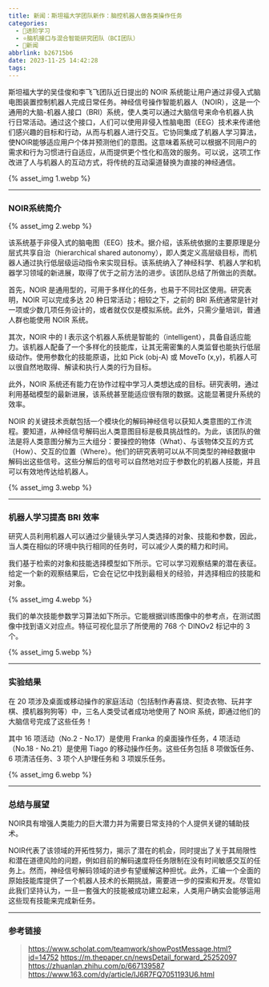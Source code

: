 ```yaml
---
title: 新闻：斯坦福大学团队新作：脑控机器人做各类操作任务
categories:
  - 🌙进阶学习
  - ⭐脑机接口与混合智能研究团队（BCI团队）
  - 💫新闻
abbrlink: b26715b6
date: 2023-11-25 14:42:28
tags:
---
```


斯坦福大学的吴佳俊和李飞飞团队近日提出的 NOIR 系统能让用户通过非侵入式脑电图装置控制机器人完成日常任务。神经信号操作智能机器人（NOIR），这是一个通用的大脑-机器人接口（BRI）系统，使人类可以通过大脑信号来命令机器人执行日常活动。通过这个接口，人们可以使用非侵入性脑电图（EEG）技术来传递他们感兴趣的目标和行动，从而与机器人进行交互。它协同集成了机器人学习算法，使NOIR能够适应用户个体并预测他们的意图。这意味着系统可以根据不同用户的需求和行为习惯进行自适应，从而提供更个性化和高效的服务。可以说，这项工作改进了人与机器人的互动方式，将传统的互动渠道替换为直接的神经通信。

{% asset_img 1.webp %}

<!--more-->

***

### NOIR系统简介

{% asset_img 2.webp %}

该系统基于非侵入式的脑电图（EEG）技术。据介绍，该系统依据的主要原理是分层式共享自治（hierarchical shared autonomy），即人类定义高层级目标，而机器人通过执行低层级运动指令来实现目标。该系统纳入了神经科学、机器人学和机器学习领域的新进展，取得了优于之前方法的进步。该团队总结了所做出的贡献。

首先，NOIR 是通用型的，可用于多样化的任务，也易于不同社区使用。研究表明，NOIR 可以完成多达 20 种日常活动；相较之下，之前的 BRI 系统通常是针对一项或少数几项任务设计的，或者就仅仅是模拟系统。此外，只需少量培训，普通人群也能使用 NOIR 系统。

其次，NOIR 中的 I 表示这个机器人系统是智能的（intelligent），具备自适应能力。该机器人配备了一个多样化的技能库，让其无需密集的人类监督也能执行低层级动作。使用参数化的技能原语，比如 Pick (obj-A) 或 MoveTo (x,y)，机器人可以很自然地取得、解读和执行人类的行为目标。

此外，NOIR 系统还有能力在协作过程中学习人类想达成的目标。研究表明，通过利用基础模型的最新进展，该系统甚至能适应很有限的数据。这能显著提升系统的效率。

NOIR 的关键技术贡献包括一个模块化的解码神经信号以获知人类意图的工作流程。要知道，从神经信号解码出人类意图目标是极具挑战性的。为此，该团队的做法是将人类意图分解为三大组分：要操控的物体（What）、与该物体交互的方式（How）、交互的位置（Where）。他们的研究表明可以从不同类型的神经数据中解码出这些信号。这些分解后的信号可以自然地对应于参数化的机器人技能，并且可以有效地传达给机器人。

{% asset_img 3.webp %}

***

### 机器人学习提高 BRI 效率

研究人员利用机器人可以通过少量镜头学习人类选择的对象、技能和参数，因此，当人类在相似的环境中执行相同的任务时，可以减少人类的精力和时间。

我们基于检索的对象和技能选择模型如下所示。它可以学习观察结果的潜在表征。给定一个新的观察结果后，它会在记忆中找到最相关的经验，并选择相应的技能和对象。

{% asset_img 4.webp %}

我们的单次技能参数学习算法如下所示。它能根据训练图像中的参考点，在测试图像中找到语义对应点。特征可视化显示了所使用的 768 个 DINOv2 标记中的 3 个。

{% asset_img 5.webp %}

***

### 实验结果

在 20 项涉及桌面或移动操作的家庭活动（包括制作寿喜烧、熨烫衣物、玩井字棋、摸机器狗狗等）中，三名人类受试者成功地使用了 NOIR 系统，即通过他们的大脑信号完成了这些任务！

其中 16 项活动（No.2 - No.17）是使用 Franka 的桌面操作任务，4 项活动（No.18 - No.21）是使用 Tiago 的移动操作任务。这些任务包括 8 项做饭任务、6 项清洁任务、3 项个人护理任务和 3 项娱乐任务。

{% asset_img 6.webp %}

***

### 总结与展望

NOIR具有增强人类能力的巨大潜力并为需要日常支持的个人提供关键的辅助技术。

NOIR代表了该领域的开拓性努力，揭示了潜在的机会，同时提出了关于其局限性和潜在道德风险的问题，例如目前的解码速度将任务限制在没有时间敏感交互的任务上。然而，神经信号解码领域的进步有望缓解这种担忧。此外，汇编一个全面的原始技能库提供了一个机器人技术的长期挑战，需要进一步的探索和开发。尽管如此我们坚持认为，一旦一套强大的技能被成功建立起来，人类用户确实会能够运用这些现有技能来完成新任务。

***

### 参考链接

> <https://www.scholat.com/teamwork/showPostMessage.html?id=14752>
> <https://m.thepaper.cn/newsDetail_forward_25252097>
> <https://zhuanlan.zhihu.com/p/667139587>
> <https://www.163.com/dy/article/IJ6R7FQ7051193U6.html>
